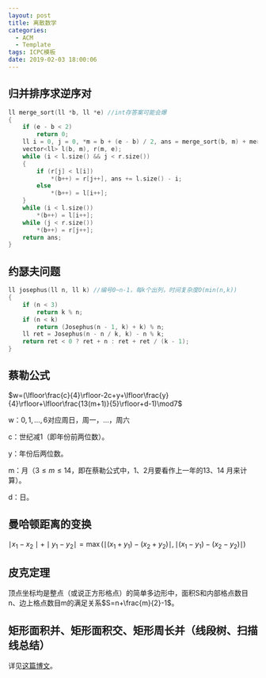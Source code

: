 ```yaml
---
layout: post
title: 离散数学
categories:
  - ACM
  - Template
tags: ICPC模板
date: 2019-02-03 18:00:06
---
```

## 归并排序求逆序对
```cpp
ll merge_sort(ll *b, ll *e) //int存答案可能会爆
{
	if (e - b < 2)
		return 0;
	ll i = 0, j = 0, *m = b + (e - b) / 2, ans = merge_sort(b, m) + merge_sort(m, e);
	vector<ll> l(b, m), r(m, e);
	while (i < l.size() && j < r.size())
	{
		if (r[j] < l[i])
			*(b++) = r[j++], ans += l.size() - i;
		else
			*(b++) = l[i++];
	}
	while (i < l.size())
		*(b++) = l[i++];
	while (j < r.size())
		*(b++) = r[j++];
	return ans;
}
```
## 约瑟夫问题
```cpp
ll josephus(ll n, ll k) //编号0~n-1，每k个出列，时间复杂度O(min(n,k))
{
	if (n < 3)
		return k % n;
	if (n < k)
		return (Josephus(n - 1, k) + k) % n;
	ll ret = Josephus(n - n / k, k) - n % k;
	return ret < 0 ? ret + n : ret + ret / (k - 1);
}
```
## 蔡勒公式
$w=(\lfloor\frac{c}{4}\rfloor-2c+y+\lfloor\frac{y}{4}\rfloor+\lfloor\frac{13(m+1)}{5}\rfloor+d-1)\mod7$

w：$0,1,\ldots,6$对应周日，周一，$\ldots$，周六

c：世纪减1（即年份前两位数）。

y：年份后两位数。

m：月（$3\leq m\leq14$，即在蔡勒公式中，1、2月要看作上一年的13、14 月来计算）。

d：日。
## 曼哈顿距离的变换
$\mid x_1−x_2\mid +\mid y_1−y_2\mid=\max (\mid (x_1 + y_1)−(x_2 + y_2)\mid ,\mid (x_1 −y_1)−(x_2 −y_2)\mid )$
## 皮克定理
顶点坐标均是整点（或说正方形格点）的简单多边形中，面积S和内部格点数目n、边上格点数目m的满足关系$S=n+\frac{m}{2}-1$。
## 矩形面积并、矩形面积交、矩形周长并（线段树、扫描线总结）
详见[这篇博文](https://wu-kan.github.io/posts/acm/矩形面积并-矩形面积交-矩形周长并-线段树-扫描线总结)。
